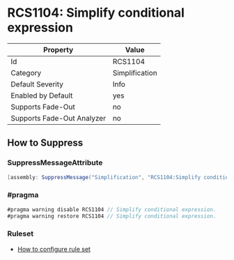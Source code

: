 # RCS1104: Simplify conditional expression

Property | Value
--- | --- 
Id | RCS1104
Category | Simplification
Default Severity | Info
Enabled by Default | yes
Supports Fade-Out | no
Supports Fade-Out Analyzer | no

## How to Suppress

### SuppressMessageAttribute

```csharp
[assembly: SuppressMessage("Simplification", "RCS1104:Simplify conditional expression.", Justification = "<Pending>")]
```

### \#pragma

```csharp
#pragma warning disable RCS1104 // Simplify conditional expression.
#pragma warning restore RCS1104 // Simplify conditional expression.
```

### Ruleset

* [How to configure rule set](../HowToConfigureAnalyzers.md)
